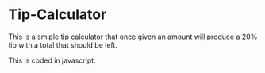 # Tip-Calculator

This is a smiple tip calculator that once given an amount will produce a 20% tip with a total that should be left. 

This is coded in javascript.
